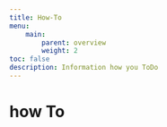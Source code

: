```yaml
---
title: How-To
menu:
    main:
        parent: overview
        weight: 2
toc: false
description: Information how you ToDo
---
```


# how To